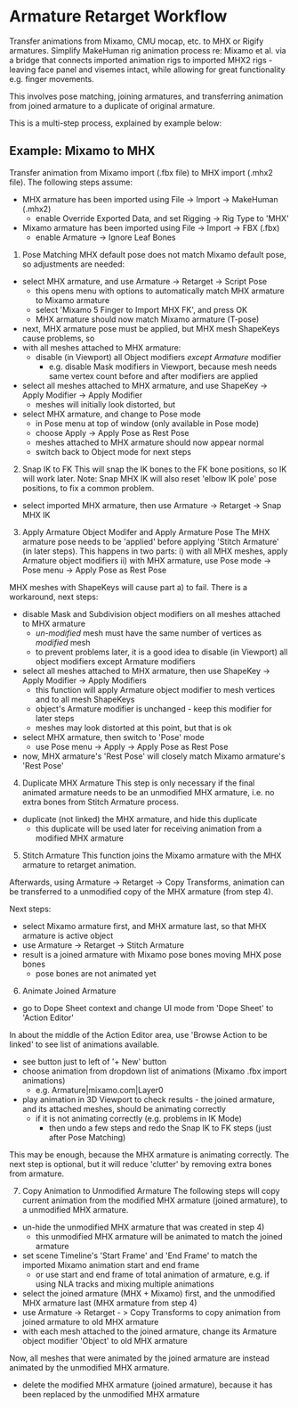 # Armature Retarget Workflow
Transfer animations from Mixamo, CMU mocap, etc. to MHX or Rigify armatures.
Simplify MakeHuman rig animation process re: Mixamo et al. via a bridge that connects imported animation rigs to imported MHX2 rigs - leaving face panel and visemes intact, while allowing for great functionality e.g. finger movements.

This involves pose matching, joining armatures, and transferring animation from joined armature to a duplicate of original armature.

This is a multi-step process, explained by example below:

## Example: Mixamo to MHX
Transfer animation from Mixamo import (.fbx file) to MHX import (.mhx2 file).
The following steps assume:
- MHX armature has been imported using File -> Import -> MakeHuman (.mhx2)
  - enable Override Exported Data, and set Rigging -> Rig Type to 'MHX'
- Mixamo armature has been imported using File -> Import -> FBX (.fbx)
  - enable Armature -> Ignore Leaf Bones

1) Pose Matching
MHX default pose does not match Mixamo default pose, so adjustments are needed:
- select MHX armature, and use Armature -> Retarget -> Script Pose
  - this opens menu with options to automatically match MHX armature to Mixamo armature
  - select 'Mixamo 5 Finger to Import MHX FK', and press OK
  - MHX armature should now match Mixamo armature (T-pose)
- next, MHX armature pose must be applied, but MHX mesh ShapeKeys cause problems, so
- with all meshes attached to MHX armature:
  - disable (in Viewport) all Object modifiers *except Armature* modifier
    - e.g. disable Mask modifiers in Viewport, because mesh needs same vertex count before and after modifiers are applied
- select all meshes attached to MHX armature, and use ShapeKey -> Apply Modifier -> Apply Modifier
  - meshes will initially look distorted, but
- select MHX armature, and change to Pose mode
  - in Pose menu at top of window (only available in Pose mode)
  - choose Apply -> Apply Pose as Rest Pose
  - meshes attached to MHX armature should now appear normal
  - switch back to Object mode for next steps

2) Snap IK to FK
This will snap the IK bones to the FK bone positions, so IK will work later.
Note: Snap MHX IK will also reset 'elbow IK pole' pose positions, to fix a common problem.
- select imported MHX armature, then use Armature -> Retarget -> Snap MHX IK

3) Apply Armature Object Modifer and Apply Armature Pose
The MHX armature pose needs to be 'applied' before applying 'Stitch Armature' (in later steps). This happens in two parts:
  i) with all MHX meshes, apply Armature object modifiers
  ii) with MHX armature, use Pose mode -> Pose menu -> Apply Pose as Rest Pose

MHX meshes with ShapeKeys will cause part a) to fail. There is a workaround, next steps:
- disable Mask and Subdivision object modifiers on all meshes attached to MHX armature
  - *un-modified* mesh must have the same number of vertices as *modified* mesh
  - to prevent problems later, it is a good idea to disable (in Viewport) all object modifiers except Armature modifiers
- select all meshes attached to MHX armature, then use ShapeKey -> Apply Modifier -> Apply Modifiers
  - this function will apply Armature object modifier to mesh vertices and to all mesh ShapeKeys
  - object's Armature modifier is unchanged - keep this modifier for later steps
  - meshes may look distorted at this point, but that is ok
- select MHX armature, then switch to 'Pose' mode
  - use Pose menu -> Apply -> Apply Pose as Rest Pose
- now, MHX armature's 'Rest Pose' will closely match Mixamo armature's 'Rest Pose'

4) Duplicate MHX Armature
This step is only necessary if the final animated armature needs to be an unmodified MHX armature, i.e. no extra bones from Stitch Armature process.
- duplicate (not linked) the MHX armature, and hide this duplicate
  - this duplicate will be used later for receiving animation from a modified MHX armature

5) Stitch Armature
This function joins the Mixamo armature with the MHX armature to retarget animation.

Afterwards, using Armature -> Retarget -> Copy Transforms, animation can be transferred to a unmodified copy of the MHX armature (from step 4).

Next steps:
- select Mixamo armature first, and MHX armature last, so that MHX armature is active object
- use Armature -> Retarget -> Stitch Armature
- result is a joined armature with Mixamo pose bones moving MHX pose bones
  - pose bones are not animated yet

6) Animate Joined Armature
- go to Dope Sheet context and change UI mode from 'Dope Sheet' to 'Action Editor'

In about the middle of the Action Editor area, use 'Browse Action to be linked' to see list of animations available.
- see button just to left of '+    New' button
- choose animation from dropdown list of animations (Mixamo .fbx import animations)
  - e.g. Armature|mixamo.com|Layer0
- play animation in 3D Viewport to check results - the joined armature, and its attached meshes, should be animating correctly
  - if it is not animating correctly (e.g. problems in IK Mode)
    - then undo a few steps and redo the Snap IK to FK steps (just after Pose Matching)

This may be enough, because the MHX armature is animating correctly. The next step is optional, but it will reduce 'clutter' by removing extra bones from armature.

7) Copy Animation to Unmodified Armature
The following steps will copy current animation from the modified MHX armature (joined armature), to a unmodified MHX armature.

- un-hide the unmodified MHX armature that was created in step 4)
  - this unmodified MHX armature will be animated to match the joined armature
- set scene Timeline's 'Start Frame' and 'End Frame' to match the imported Mixamo animation start and end frame
  - or use start and end frame of total animation of armature, e.g. if using NLA tracks and mixing multiple animations
- select the joined armature (MHX + Mixamo) first, and the unmodified MHX armature last (MHX armature from step 4)
- use Armature -> Retarget - > Copy Transforms to copy animation from joined armature to old MHX armature
- with each mesh attached to the joined armature, change its Armature object modifier 'Object' to old MHX armature

Now, all meshes that were animated by the joined armature are instead animated by the unmodified MHX armature.
- delete the modified MHX armature (joined armature), because it has been replaced by the unmodified MHX armature
